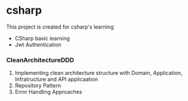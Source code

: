 # csharp
This project is created for csharp's learning

- CSharp basic learning
- Jwt Authentication


### CleanArchitectureDDD
  1. Implementing clean  architecture structure with Domain, Application, Infratructure and API applicaation
  2. Repository Pattern
  3. Error Handling Approaches
